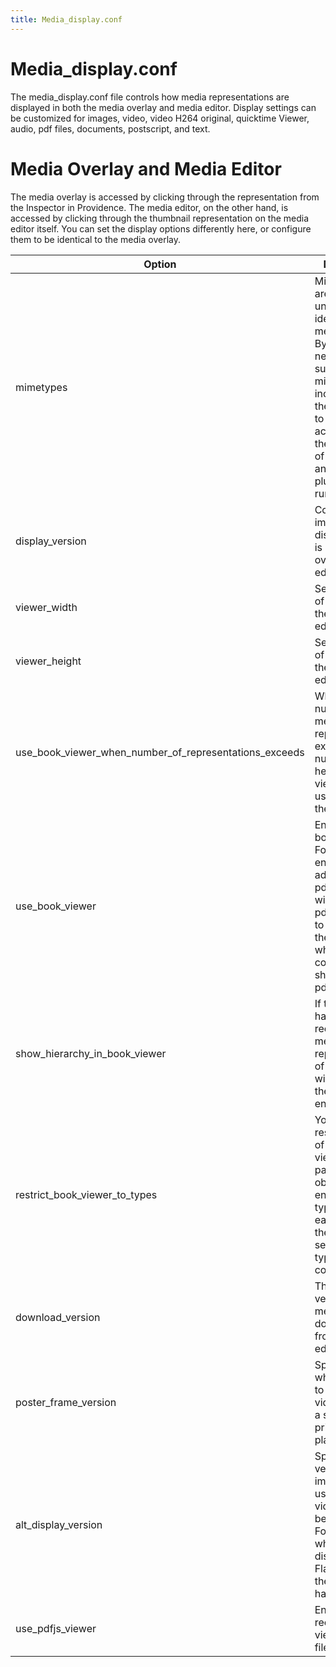 ```yaml
---
title: Media_display.conf
---
```


# Media_display.conf

The media_display.conf file controls how media representations are
displayed in both the media overlay and media editor. Display settings
can be customized for images, video, video H264 original, quicktime
Viewer, audio, pdf files, documents, postscript, and text.

# Media Overlay and Media Editor

The media overlay is accessed by clicking through the representation
from the Inspector in Providence. The media editor, on the other hand,
is accessed by clicking through the thumbnail representation on the
media editor itself. You can set the display options differently here,
or configure them to be identical to the media overlay.

| Option| Description | Example Syntax
|----|----|----|
|mimetypes|Mimetypes are are codes that unambiguously identify a media format. By default, nearly all supported mimetypes are included, but the user is free to add more according to the capabilities of the server and which plugins are running.|image/jpeg, image/tiff, image/png|
|display_version |Controls which image or video display version is shown in the overlay or editor.|tilepic, video/mp4|
|viewer_width|Sets the width of the media in the overlay or editor.|100%|
|viewer_height |Sets the height of the media in the overlay or editor.|100%|
|use_book_viewer_when_number_of_representations_exceeds|When the number of media representations exceeds the number set here, the book viewer will be used to display the images.|2|
|use_book_viewer|Enables the bookviewer. For documents, enabling this in addition the pdfjs viewer will allow non-pdf documents to be shown in the Bookviewer while PDFs will continue to be shown in the pdfjs viewer.|1 (yes) or 0 (no)|
|show_hierarchy_in_book_viewer|If the record has sub-records with media, media representations of child records will be shown if the hierarchy is enabled.|1 (yes) or 0 (no)|
|restrict_book_viewer_to_types|You can restrict the use of the book viewer to particular object types by entering the type code for each between the brackets, separating types by comma|[object_type_code, object_type_code]|
|download_version|This sets which version of the media can be downloaded from the media editor.|original, large|
|poster_frame_version|Specifies which version to use for the video player as a still image prior to starting playback.|mediumlarge|
|alt_display_version|Specifies the version of still image to be used when video cannot be displayed. For example, what would be displayed for a Flash video of the user did not have Flash.|large|
|use_pdfjs_viewer |Enables the recommended viewer for pdf files.|1 (yes) or 0 (no)|


